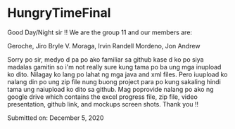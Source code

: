 # HungryTimeFinal

Good Day/Night sir !! We are the group 11 and our members are:

Geroche, Jiro Bryle V.
Moraga, Irvin Randell
Mordeno, Jon Andrew

Sorry po sir, medyo d pa po ako familiar sa github kase d ko po siya madalas gamitin so i'm not really sure kung tama po ba ung mga inupload ko dito. Nilagay ko lang po lahat ng mga java and xml files. Pero iuupload ko nalang din po ung zip file nung buong project para po kung sakaling hindi tama ung naiupload ko dito sa github. Mag poprovide nalang po ako ng google drive which contains the excel progress file, zip file, video presentation, github link, and mockups screen shots. Thank you !!

Submitted on: December 5, 2020
